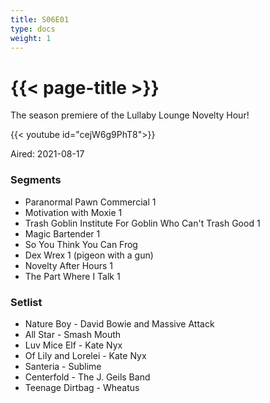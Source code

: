 ```yaml
---
title: S06E01
type: docs
weight: 1
---
```


# {{< page-title >}}

The season premiere of the Lullaby Lounge Novelty Hour!

{{< youtube id="cejW6g9PhT8">}}

Aired: 2021-08-17

### Segments
* Paranormal Pawn Commercial 1
* Motivation with Moxie 1
* Trash Goblin Institute For Goblin Who Can't Trash Good 1
* Magic Bartender 1
* So You Think You Can Frog
* Dex Wrex 1 (pigeon with a gun)
* Novelty After Hours 1
* The Part Where I Talk 1


### Setlist
* Nature Boy - David Bowie and Massive Attack
* All Star - Smash Mouth
* Luv Mice Elf - Kate Nyx
* Of Lily and Lorelei - Kate Nyx
* Santeria - Sublime
* Centerfold - The J. Geils Band
* Teenage Dirtbag - Wheatus
